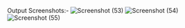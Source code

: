 Output Screenshots:-
![Screenshot (53)](https://github.com/user-attachments/assets/14696365-6148-4304-ae9b-bb473730561c)
![Screenshot (54)](https://github.com/user-attachments/assets/3d646d3e-1b70-471f-8038-f0676214ed71)
![Screenshot (55)](https://github.com/user-attachments/assets/e6a365bf-a87d-48c1-a8df-9663fb7e319b)
